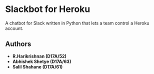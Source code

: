 # Slackbot for Heroku

A chatbot for Slack written in Python that lets a team control a Heroku account.

## Authors

* **R.Harikrishnan (D17A/52)** 
* **Abhishek Shetye (D17A/63)** 
* **Salil Shahane (D17A/61)** 
